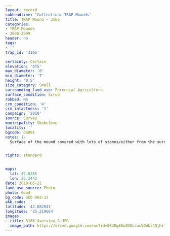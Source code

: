 ```yaml
---
layout: record
subheadline: 'Collection: TRAP Mounds'
title: TRAP Mound - 3166
categories:
- TRAP Mounds
- 3000-3999
header: no
tags:
- ''
trap_id: '3166'

certainty: Certain
elevation: '475'
max_diameter: '8'
min_diameter: '7'
height: '0.5'
size_category: Small
surrounding_land_use: Perennial Agriculture
surface_condition: Scrub
robbed: No
crm_condition: '4'
crm_intactness: '1'
campaign: '2010'
source: Survey
municipality: Skobelevo
locality: ''
bgcode: DS001
notes: |-
  Surface of the mound covered with lots of stones/either from the surrounding pasture or from the mound.


rights: standard


maps:
  lat: 42.6285
  lon: 25.2442
date: 2018-05-21
land_use_source: Photo
photo: Good
bg_code: Skb 003-33
akb_code: ''
latitude: '42.682041'
longitude: '25.219664'
images:
- title: 3166_Overview_S.JPG
  image_path: https://drive.google.com/uc?id=0B3Rg88wZDQscanVQWks4QjhiTU0
---
```

